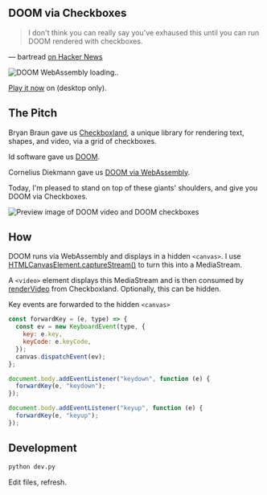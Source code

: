 ## DOOM via Checkboxes

> I don't think you can really say you've exhaused this until you can run DOOM rendered with checkboxes.

— bartread [on Hacker News](https://news.ycombinator.com/item?id=28826839)

![DOOM WebAssembly loading..](https://github.com/healeycodes/doom-checkboxes/blob/main/loading.png)

[Play it now](..) on (desktop only).

## The Pitch

Bryan Braun gave us [Checkboxland](https://www.bryanbraun.com/checkboxland/), a unique library for rendering text, shapes, and video, via a grid of checkboxes.

Id software gave us [DOOM](https://en.wikipedia.org/wiki/Doom_(franchise)).

Cornelius Diekmann gave us [DOOM via WebAssembly](https://github.com/diekmann/wasm-fizzbuzz).

Today, I'm pleased to stand on top of these giants' shoulders, and give you DOOM via Checkboxes.

![Preview image of DOOM video and DOOM checkboxes](https://github.com/healeycodes/doom-checkboxes/blob/main/preview.png)

## How

DOOM runs via WebAssembly and displays in a hidden `<canvas>`. I use [HTMLCanvasElement.captureStream()](https://developer.mozilla.org/en-US/docs/Web/API/HTMLCanvasElement/captureStream) to turn this into a MediaStream.

A `<video>` element displays this MediaStream and is then consumed by [renderVideo](https://www.bryanbraun.com/checkboxland/#rendervideo) from Checkboxland. Optionally, this can be hidden.

Key events are forwarded to the hidden `<canvas>`

```js
const forwardKey = (e, type) => {
  const ev = new KeyboardEvent(type, {
    key: e.key,
    keyCode: e.keyCode,
  });
  canvas.dispatchEvent(ev);
};

document.body.addEventListener("keydown", function (e) {
  forwardKey(e, "keydown");
});

document.body.addEventListener("keyup", function (e) {
  forwardKey(e, "keyup");
});
```

## Development

```bash
python dev.py
```

Edit files, refresh.
